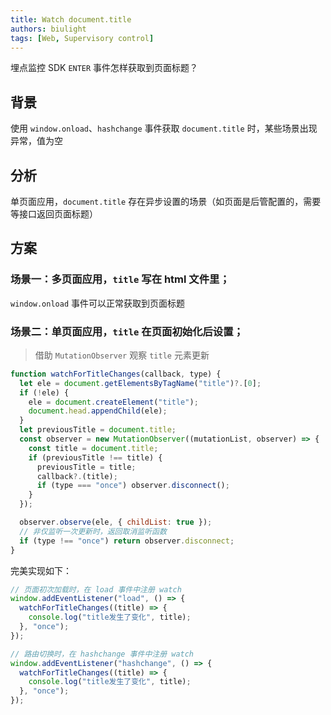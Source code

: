 ```yaml
---
title: Watch document.title
authors: biulight
tags: [Web, Supervisory control]
---
```


埋点监控 SDK `ENTER` 事件怎样获取到页面标题？

<!--truncate-->

## 背景

使用 `window.onload`、`hashchange` 事件获取 `document.title` 时，某些场景出现异常，值为空

## 分析

单页面应用，`document.title` 存在异步设置的场景（如页面是后管配置的，需要等接口返回页面标题）

## 方案

### 场景一：多页面应用，`title` 写在 html 文件里；

`window.onload` 事件可以正常获取到页面标题

### 场景二：单页面应用，`title` 在页面初始化后设置；

> 借助 `MutationObserver` 观察 `title` 元素更新

```js
function watchForTitleChanges(callback, type) {
  let ele = document.getElementsByTagName("title")?.[0];
  if (!ele) {
    ele = document.createElement("title");
    document.head.appendChild(ele);
  }
  let previousTitle = document.title;
  const observer = new MutationObserver((mutationList, observer) => {
    const title = document.title;
    if (previousTitle !== title) {
      previousTitle = title;
      callback?.(title);
      if (type === "once") observer.disconnect();
    }
  });

  observer.observe(ele, { childList: true });
  // 非仅监听一次更新时，返回取消监听函数
  if (type !== "once") return observer.disconnect;
}
```

完美实现如下：

```js
// 页面初次加载时，在 load 事件中注册 watch
window.addEventListener("load", () => {
  watchForTitleChanges((title) => {
    console.log("title发生了变化", title);
  }, "once");
});

// 路由切换时，在 hashchange 事件中注册 watch
window.addEventListener("hashchange", () => {
  watchForTitleChanges((title) => {
    console.log("title发生了变化", title);
  }, "once");
});
```
